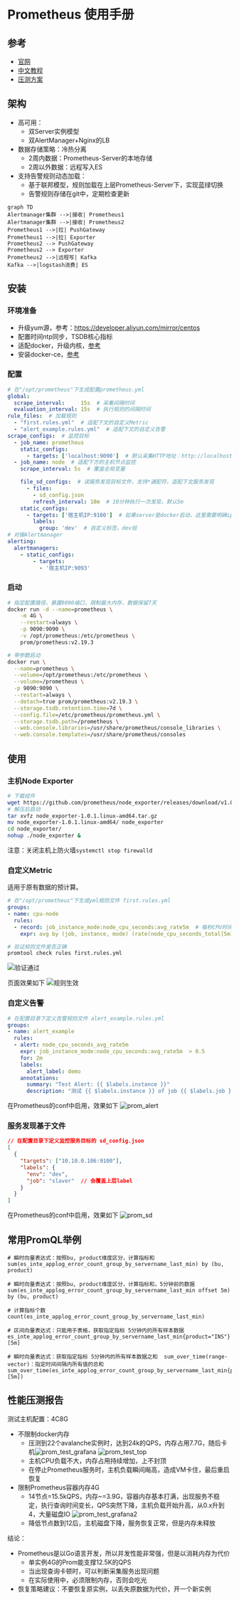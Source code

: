 # Prometheus 使用手册

<!-- toc -->

## 参考

* [官网](https://prometheus.io/)
* [中文教程](https://yunlzheng.gitbook.io/prometheus-book/)
* [压测方案](https://blog.freshtracks.io/load-testing-prometheus-metric-ingestion-5b878711711c)

## 架构

* 高可用：
  * 双Server实例模型
  * 双AlertManager+Nginx的LB
* 数据存储策略：冷热分离
  * 2周内数据：Prometheus-Server的本地存储
  * 2周以外数据：远程写入ES
* 支持告警规则动态加载：
  * 基于联邦模型，规则加载在上层Prometheus-Server下，实现蓝绿切换
  * 告警规则存储在git中，定期检查更新

```mermaid
graph TD
Alertmanager集群 -->|接收| Prometheus1
Alertmanager集群 -->|接收| Prometheus2
Prometheus1 -->|拉| PushGateway
Prometheus1 -->|拉| Exporter
Prometheus2 --> PushGateway
Prometheus2 --> Exporter
Prometheus2 -->|远程写| Kafka
Kafka -->|logstash消费| ES
```

## 安装

### 环境准备

* 升级yum源，参考：<https://developer.aliyun.com/mirror/centos>
* 配置时间ntp同步，TSDB核心指标
* 适配docker，升级内核，[参考](/doc/tech_tutorial/linux工具/kernel.md)
* 安装docker-ce，[参考](/doc/tech_tutorial/虚拟化/docker.md)

### 配置

```yml
# 在"/opt/prometheus"下生成配置prometheus.yml
global:
  scrape_interval:     15s  # 采集间隔时间
  evaluation_interval: 15s  # 执行规则的间隔时间
rule_files:  # 加载规则
  - "first.rules.yml"  # 适配下文的自定义Metric
  - "alert_example.rules.yml"  # 适配下文的自定义告警
scrape_configs:  # 监控目标
  - job_name: prometheus
    static_configs:
      - targets: ['localhost:9090']  # 默认采集HTTP地址：http://localhost:9090/metrics
  - job_name: node  # 适配下方的主机节点监控
    scrape_interval: 5s  # 覆盖全局变量

    file_sd_configs:  # 读服务发现目标文件，支持*通配符，适配下文服务发现
      - files:
        - sd_config.json
        refresh_interval: 10m  # 10分钟执行一次发现，默认5m
    static_configs:
      - targets: ['宿主机IP:9100']  # 如果server是docker启动，这里需要明确ip
        labels:
          group: 'dev'  # 自定义标签，dev组
# 对接Alertmanager
alerting:
  alertmanagers:
    - static_configs:
        - targets:
          - '宿主机IP:9093'
```

### 启动

```bash
# 指定配置路径，暴露9090端口，限制最大内存，数据保留7天
docker run -d --name=prometheus \
    -m 4G \
    --restart=always \
    -p 9090:9090 \
    -v /opt/prometheus:/etc/prometheus \
    prom/prometheus:v2.19.3

# 带参数启动
docker run \
  --name=prometheus \
  --volume=/opt/prometheus:/etc/prometheus \
  --volume=/prometheus \
  -p 9090:9090 \
  --restart=always \
  --detach=true prom/prometheus:v2.19.3 \
  --storage.tsdb.retention.time=7d \
  --config.file=/etc/prometheus/prometheus.yml \
  --storage.tsdb.path=/prometheus \
  --web.console.libraries=/usr/share/prometheus/console_libraries \
  --web.console.templates=/usr/share/prometheus/consoles
```

## 使用

### 主机Node Exporter

```bash
# 下载组件
wget https://github.com/prometheus/node_exporter/releases/download/v1.0.1/node_exporter-1.0.1.linux-amd64.tar.gz
# 解压后启动
tar xvfz node_exporter-1.0.1.linux-amd64.tar.gz
mv node_exporter-1.0.1.linux-amd64/ node_exporter
cd node_exporter/
nohup ./node_exporter &
```

注意：关闭主机上防火墙`systemctl stop firewalld`

### 自定义Metric

适用于原有数据的预计算。

```yml
# 在"/opt/prometheus"下生成yml规则文件 first.rules.yml
groups:
- name: cpu-node
  rules:
  - record: job_instance_mode:node_cpu_seconds:avg_rate5m  # 每秒CPU时间速率，按照job、实例、模式区分，5分钟均值
    expr: avg by (job, instance, mode) (rate(node_cpu_seconds_total[5m]))
```

```bash
# 验证规则文件是否正确
promtool check rules first.rules.yml
```

![验证通过](prom_rule.png)

页面效果如下 ![规则生效](prom_rule_page.png)

### 自定义告警

```yml
# 在配置目录下定义告警规则文件 alert_example.rules.yml
groups:
- name: alert_example
  rules:
  - alert: node_cpu_seconds_avg_rate5m
    expr: job_instance_mode:node_cpu_seconds:avg_rate5m  > 0.5
    for: 2m
    labels:
      alert_label: demo
    annotations:
      summary: "Test Alert: {{ $labels.instance }}"
      description: "测试 {{ $labels.instance }} of job {{ $labels.job }} has been > 0.5"
```

在Prometheus的conf中启用，效果如下 ![prom_alert](prom_alert_page.png)

### 服务发现基于文件

```json
// 在配置目录下定义监控服务目标的 sd_config.json
[
  {
    "targets": ["10.10.0.106:9100"],
    "labels": {
      "env": "dev",
      "job": "slaver"  // 会覆盖上层label
    }
  }
]
```

在Prometheus的conf中启用，效果如下 ![prom_sd](prom_sd.png)

## 常用PromQL举例

```
# 瞬时向量表达式：按照bu, product维度区分，计算指标和
sum(es_inte_applog_error_count_group_by_servername_last_min) by (bu, product)

# 瞬时向量表达式：按照bu, product维度区分，计算指标和，5分钟前的数据
sum(es_inte_applog_error_count_group_by_servername_last_min offset 5m) by (bu, product) 

# 计算指标个数
count(es_inte_applog_error_count_group_by_servername_last_min)

# 区间向量表达式：只能用于表格，获取指定指标 5分钟内的所有样本数据
es_inte_applog_error_count_group_by_servername_last_min{product="INS"}[5m]

# 瞬时向量表达式：获取指定指标 5分钟内的所有样本数据之和  sum_over_time(range-vector)：指定时间间隔内所有值的总和
sum_over_time(es_inte_applog_error_count_group_by_servername_last_min{product="INS"}[5m])
```

## 性能压测报告

测试主机配置：4C8G

* 不限制docker内存
  * 压测到22个avalanche实例时，达到24k的QPS，内存占用7.7G，随后卡机![prom_test_grafana](prom_test_grafana.png) ![prom_test_top](prom_test_top.png)
  * 主机CPU负载不大，内存占用持续增加，上不封顶
  * 在停止Prometheus服务时，主机负载瞬间飚高，造成VM卡住，最后重启恢复
* 限制Prometheus容器内存4G
  * 14节点=15.5kQPS，内存~=3.9G，容器内存基本打满，出现服务不稳定，执行查询时间变长，QPS突然下降，主机负载开始升高，从0.x升到4，大量磁盘IO ![prom_test_grafana2](prom_test_grafana2.png)
  * 降低节点数到12后，主机磁盘下降，服务恢复正常，但是内存未释放

结论：

* Prometheus是以Go语言开发，所以并发性能非常强，但是以消耗内存为代价
  * 单实例4G的Prom能支撑12.5K的QPS
  * 当出现查询卡顿时，可以判断采集服务出现问题
  * 在实际使用中，必须限制内存，否则会吃光
* 恢复策略建议：不要恢复原实例，以丢失原数据为代价，开一个新实例
